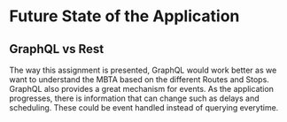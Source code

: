 # Future State of the Application

## GraphQL vs Rest
The way this assignment is presented, GraphQL would work better as we want to understand the MBTA based on the different Routes and Stops. GraphQL also provides a great mechanism for events. As the application progresses, there is information that can change such as delays and scheduling. These could be event handled instead of querying everytime.